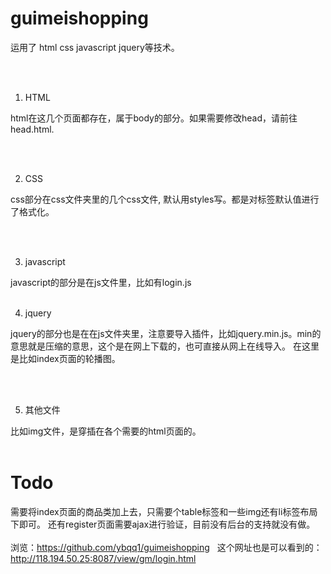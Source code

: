 # guimeishopping


运用了 html css javascript jquery等技术。

<br>
<br>

1. HTML

html在这几个页面都存在，属于body的部分。如果需要修改head，请前往head.html.

<br>
<br>
 
 
 2. CSS

css部分在css文件夹里的几个css文件, 默认用styles写。都是对标签默认值进行了格式化。

<br>
<br>


3. javascript


javascript的部分是在js文件里，比如有login.js
<br>
<br>


4. jquery

jquery的部分也是在在js文件夹里，注意要导入插件，比如jquery.min.js。min的意思就是压缩的意思，这个是在网上下载的，也可直接从网上在线导入。
在这里是比如index页面的轮播图。


<br>
<br>

5. 其他文件

比如img文件，是穿插在各个需要的html页面的。
<br>
<br>
# Todo
需要将index页面的商品类加上去，只需要个table标签和一些img还有li标签布局下即可。
还有register页面需要ajax进行验证，目前没有后台的支持就没有做。
<br>
<br>
浏览：https://github.com/ybqq1/guimeishopping     这个网址也是可以看到的：http://118.194.50.25:8087/view/gm/login.html
